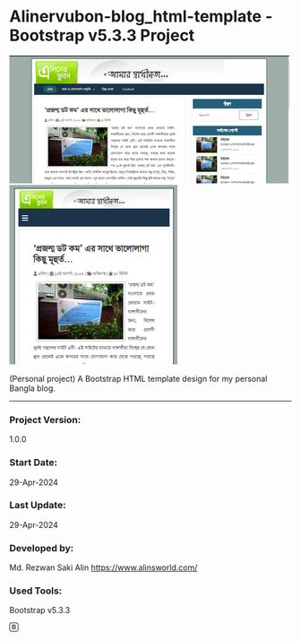 # Alinervubon-blog_html-template - Bootstrap v5.3.3 Project


![Alt text](screenshot1.png "Alinervubon-blog_html-template - Bootstrap v5.3.3 Project")
![Alt text](screenshot2.png "Alinervubon-blog_html-template - Bootstrap v5.3.3 Project")

(Personal project) A Bootstrap HTML template design for my personal Bangla blog.


<hr>

### Project Version:

1.0.0

### Start Date:

29-Apr-2024

### Last Update:

29-Apr-2024

### Developed by:

Md. Rezwan Saki Alin
https://www.alinsworld.com/

### Used Tools:

Bootstrap v5.3.3

<i class="bi bi-bootstrap"></i>

<svg xmlns="http://www.w3.org/2000/svg" width="16" height="16" fill="currentColor" class="bi bi-bootstrap" viewBox="0 0 16 16">
  <path d="M5.062 12h3.475c1.804 0 2.888-.908 2.888-2.396 0-1.102-.761-1.916-1.904-2.034v-.1c.832-.14 1.482-.93 1.482-1.816 0-1.3-.955-2.11-2.542-2.11H5.062zm1.313-4.875V4.658h1.78c.973 0 1.542.457 1.542 1.237 0 .802-.604 1.23-1.764 1.23zm0 3.762V8.162h1.822c1.236 0 1.887.463 1.887 1.348 0 .896-.627 1.377-1.811 1.377z"/>
  <path d="M0 4a4 4 0 0 1 4-4h8a4 4 0 0 1 4 4v8a4 4 0 0 1-4 4H4a4 4 0 0 1-4-4zm4-3a3 3 0 0 0-3 3v8a3 3 0 0 0 3 3h8a3 3 0 0 0 3-3V4a3 3 0 0 0-3-3z"/>
</svg>